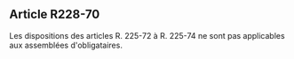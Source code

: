 Article R228-70
----
Les dispositions des articles R. 225-72 à R. 225-74 ne sont pas applicables aux
assemblées d'obligataires.
